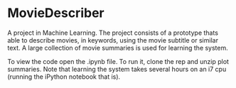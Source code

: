 # MovieDescriber
A project in Machine Learning. The project consists of a prototype thats able to describe movies, in keywords, using the movie subtitle or similar text. A large collection of movie summaries is used for learning the system.

To view the code open the .ipynb file. To run it, clone the rep and unzip plot summaries. 
Note that learning the system takes several hours on an i7 cpu (running the iPython notebook that is). 
